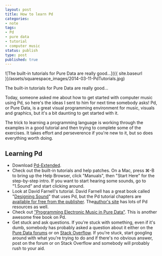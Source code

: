```yaml
---
layout: post
title: How to learn Pd
categories:
- note
tags:
- Pd
- pure data
- tutorial
- computer music
status: publish
type: post
published: true
---
```


![The built-in tutorials for Pure Data are really good...]({{ site.baseurl }}/assets/squarespace_images/2014-03-11-PdTutorials.jpg)

The built-in tutorials for Pure Data are really good... 

Today, someone asked me about how to get started with computer music using Pd, so here's the ideas I sent to him for next time somebody asks! Pd, or Pure Data, is a great visual programming environment for music, visuals and graphics, but it's a bit daunting to get started with it.

The trick to learning a programming language is working through the examples in a good tutorial and then trying to complete some of the exercises. It takes effort and perseverence if you're new to it, but so does everything worth doing.

## Learning Pd

* Download [Pd-Extended](http://puredata.info/downloads/pd-extended).
* Check out the built-in tutorials and help patches. On a Mac, press ⌘-B to bring up the Help Browser, click "Manuals", then "Start Here" for the step-by-step intro. If you want to start hearing some sounds, go to "1.Sound" and start clicking around.
* Look at David Farnell's tutorial. David Farnell has a great book called "[Designing Sound](http://mitpress.mit.edu/books/designing-sound)" that uses Pd, but the Pd tutorial chapters are [available for free from the publisher](http://aspress.co.uk/ds/pdf/pd_intro.pdf). The[author's site](http://obiwannabe.co.uk) has lots of Pd resources as well.
* Check out ["Programming Electronic Music in Pure Data"](http://www.pd-tutorial.com). This is another awesome free book on Pd.
* Get stuck and ask questions. If you're stuck with something, even if it's dumb, somebody has probably asked a question about it either on the [Pure Data forums](http://puredata.hurleur.com) or on [Stack Overflow](http://stackoverflow.com/questions/tagged/puredata). If you're stuck, start googling around with what you're trying to do and if there's no obvious answer, post on the forum or on Stack Overflow and somebody will probably rush to your aid.
